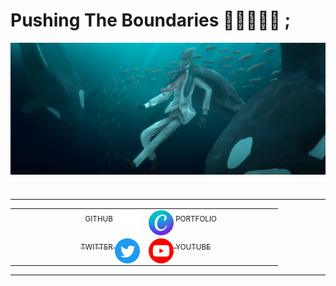 # Pushing The Boundaries 🍎🎹🎨🦈📑 ;

<img src="Asset/Sakamata_Swim_Fin.png" alt="Banner" img align="center">
<h1></h1>
<hr>

<table table align="center"  border="0px" >
<tr>
    <a href = "https://github.com/Appeleus">
        <td text align="right" width=200px>
            <img src="Asset/gh.png" alt="Github" width=40px img align="right">
            <sub>GITHUB&nbsp;</sub>
        </td>
    </a>
    <a href = "https://www.canva.com/design/DAFm702Hvfs/HrEZAMiVxlJGzSejySWYbQ/edit?utm_content=DAFm702Hvfs&utm_campaign=designshare&utm_medium=link2&utm_source=sharebutton">
        <td text align="left" width=200px>
            <img src="Asset/Canva.png" alt="Portfolio" width=40px img align="left">
            <sub>&nbsp;PORTFOLIO</sub>
        </td>
    </a>
</tr>

<tr >
    <td text align="right" width=200px>
        <a href = "https://twitter.com/TanoshiiRinko">
            <img src="Asset/Twitter.png" alt="Twitter" width=40px img align="right">
            <sub>TWITTER&nbsp;</sub>
        </a>
    </td>
    <td text align="left" width=200px>
        <a href = "https://www.youtube.com/@TanoshiiRinko/featured">
            <img src="Asset/yt.png" alt="Youtube" width=40px img align="left">
            <sub>&nbsp;YOUTUBE</sub>
        </a>
    </td>
</tr>
</table>

<hr>
<h1></h1>

##  





